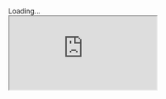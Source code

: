 
# 

<div class="responsive-container-rmd">

  <div class="animated-r-wrapper">
    Loading...
    <div class="animated-r-vertical">
      <div class="animated-r-circle"></div>
    </div>
    <div class="animated-r-diagonal"></div>
  </div>

  <iframe id="survey-iframe"
    src="https://colorado.rstudio.com/rsc/team-admin-pre-survey/" 
    gesture="media"  
    allowfullscreen
    scrolling="yes"
  ></iframe>
</div>

<script type="text/javascript" src="/assets/js/iFrameResizer.min.js"></script>

<script>
(function() {
  // Remove contents of header 1
  document.getElementById("_1").style.display = "none"

  // pass query parameters into frame source
  var params = window.location.toString().split('?')[1],
    iframe = document.getElementById('survey-iframe');
  iframe.src = iframe.src + '?' + params;

  // resize iframe
  iFrameResize({ checkOrigin: 'https://colorado.rstudio.com/' , log: true }, '#survey-iframe')
})();
</script>
